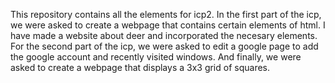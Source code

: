 This repository contains all the elements for icp2. In the first part of the icp, we were asked to create a webpage that contains certain elements of html. I have made a website about deer and incorporated the necesary elements. For the second part of the icp, we were asked to edit a google page to add the google account and recently visited windows. And finally, we were asked to create a webpage that displays a 3x3 grid of squares. 
